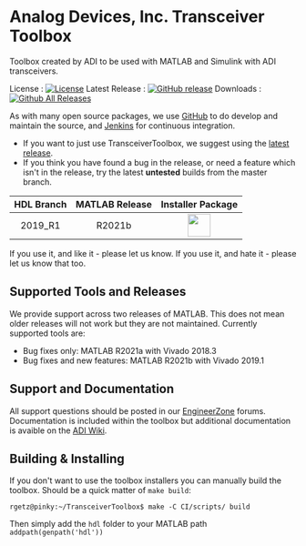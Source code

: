 # Analog Devices, Inc. Transceiver Toolbox

Toolbox created by ADI to be used with MATLAB and Simulink with ADI transceivers.

License : [![License](https://img.shields.io/badge/license-LGPL2-blue.svg)](https://github.com/analogdevicesinc/TransceiverToolbox/blob/master/LICENSE)
Latest Release : [![GitHub release](https://img.shields.io/github/release/analogdevicesinc/TransceiverToolbox.svg)](https://github.com/analogdevicesinc/TransceiverToolbox/releases/latest)
Downloads :  [![Github All Releases](https://img.shields.io/github/downloads/analogdevicesinc/TransceiverToolbox/total.svg)](https://github.com/analogdevicesinc/TransceiverToolbox/releases/latest)

As with many open source packages, we use [GitHub](https://github.com/analogdevicesinc/TransceiverToolbox) to do develop and maintain the source, and [Jenkins](https://jenkins.com/) for continuous integration.
  - If you want to just use TransceiverToolbox, we suggest using the [latest release](https://github.com/analogdevicesinc/TransceiverToolbox/releases/latest).
  - If you think you have found a bug in the release, or need a feature which isn't in the release, try the latest **untested** builds from the master branch.

| HDL Branch        | MATLAB Release |  Installer Package  |
|:-----------------:|:--------------:|:-------------------:|
| 2019_R1           | R2021b         | <a href="http://swdownloads.analog.com/cse/toolboxes/trx/master/AnalogDevicesTransceiverToolbox_v20.2.1.mltbx"><img src="https://upload.wikimedia.org/wikipedia/commons/2/21/Matlab_Logo.png" data-canonical-src="https://upload.wikimedia.org/wikipedia/commons/2/21/Matlab_Logo.png" height="40" /></a>|

If you use it, and like it - please let us know. If you use it, and hate it - please let us know that too.

## Supported Tools and Releases

We provide support across two releases of MATLAB. This does not mean older releases will not work but they are not maintained. Currently supported tools are:
- Bug fixes only: MATLAB R2021a with Vivado 2018.3
- Bug fixes and new features: MATLAB R2021b with Vivado 2019.1

## Support and Documentation

All support questions should be posted in our [EngineerZone](https://ez.analog.com/sw-interface-tools) forums. Documentation is included within the toolbox but additional documentation is avaible on the [ADI Wiki](https://wiki.analog.com/resources/tools-software/transceiver-toolbox).

## Building & Installing

If you don't want to use the toolbox installers you can manually build the toolbox. Should be a quick matter of `make build`:

```
rgetz@pinky:~/TransceiverToolbox$ make -C CI/scripts/ build 
```

Then simply add the `hdl` folder to your MATLAB path `addpath(genpath('hdl'))`

